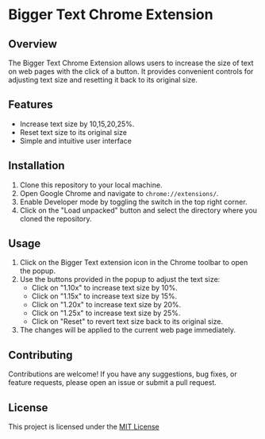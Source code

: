 # Bigger Text Chrome Extension

## Overview

The Bigger Text Chrome Extension allows users to increase the size of text on web pages with the click of a button. It provides convenient controls for adjusting text size and resetting it back to its original size.

## Features

- Increase text size by 10,15,20,25%.
- Reset text size to its original size
- Simple and intuitive user interface

## Installation

1. Clone this repository to your local machine.
2. Open Google Chrome and navigate to `chrome://extensions/`.
3. Enable Developer mode by toggling the switch in the top right corner.
4. Click on the "Load unpacked" button and select the directory where you cloned the repository.

## Usage

1. Click on the Bigger Text extension icon in the Chrome toolbar to open the popup.
2. Use the buttons provided in the popup to adjust the text size:
   - Click on "1.10x" to increase text size by 10%.
   - Click on "1.15x" to increase text size by 15%.
   - Click on "1.20x" to increase text size by 20%.
   - Click on "1.25x" to increase text size by 25%.
   - Click on "Reset" to revert text size back to its original size.
3. The changes will be applied to the current web page immediately.

## Contributing

Contributions are welcome! If you have any suggestions, bug fixes, or feature requests, please open an issue or submit a pull request.

## License

This project is licensed under the [MIT License](https://opensource.org/licenses/MIT)